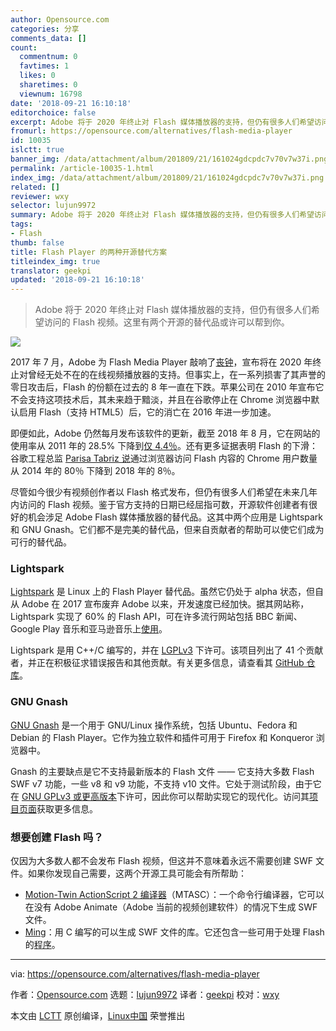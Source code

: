```yaml
---
author: Opensource.com
categories: 分享
comments_data: []
count:
  commentnum: 0
  favtimes: 1
  likes: 0
  sharetimes: 0
  viewnum: 16798
date: '2018-09-21 16:10:18'
editorchoice: false
excerpt: Adobe 将于 2020 年终止对 Flash 媒体播放器的支持，但仍有很多人们希望访问的 Flash 视频。这里有两个开源的替代品或许可以帮到你。
fromurl: https://opensource.com/alternatives/flash-media-player
id: 10035
islctt: true
banner_img: /data/attachment/album/201809/21/161024gdcpdc7v70v7w37i.png
permalink: /article-10035-1.html
index_img: /data/attachment/album/201809/21/161024gdcpdc7v70v7w37i.png.thumb.jpg
related: []
reviewer: wxy
selector: lujun9972
summary: Adobe 将于 2020 年终止对 Flash 媒体播放器的支持，但仍有很多人们希望访问的 Flash 视频。这里有两个开源的替代品或许可以帮到你。
tags:
- Flash
thumb: false
title: Flash Player 的两种开源替代方案
titleindex_img: true
translator: geekpi
updated: '2018-09-21 16:10:18'
---
```



> 
> Adobe 将于 2020 年终止对 Flash 媒体播放器的支持，但仍有很多人们希望访问的 Flash 视频。这里有两个开源的替代品或许可以帮到你。
> 
> 
> 


![](/data/attachment/album/201809/21/161024gdcpdc7v70v7w37i.png)


2017 年 7 月，Adobe 为 Flash Media Player 敲响了[丧钟](https://theblog.adobe.com/adobe-flash-update/)，宣布将在 2020 年终止对曾经无处不在的在线视频播放器的支持。但事实上，在一系列损害了其声誉的零日攻击后，Flash 的份额在过去的 8 年一直在下跌。苹果公司在 2010 年宣布它不会支持这项技术后，其未来趋于黯淡，并且在谷歌停止在 Chrome 浏览器中默认启用 Flash（支持 HTML5）后，它的消亡在 2016 年进一步加速。


即便如此，Adobe 仍然每月发布该软件的更新，截至 2018 年 8 月，它在网站的使用率从 2011 年的 28.5% 下降到[仅 4.4％](https://w3techs.com/technologies/details/cp-flash/all/all)。还有更多证据表明 Flash 的下滑：谷歌工程总监 [Parisa Tabriz 说](https://www.bleepingcomputer.com/news/security/google-chrome-flash-usage-declines-from-80-percent-in-2014-to-under-8-percent-today/)通过浏览器访问 Flash 内容的 Chrome 用户数量从 2014 年的 80％ 下降到 2018 年的 8％。


尽管如今很少有视频创作者以 Flash 格式发布，但仍有很多人们希望在未来几年内访问的 Flash 视频。鉴于官方支持的日期已经屈指可数，开源软件创建者有很好的机会涉足 Adobe Flash 媒体播放器的替代品。这其中两个应用是 Lightspark 和 GNU Gnash。它们都不是完美的替代品，但来自贡献者的帮助可以使它们成为可行的替代品。


### Lightspark


[Lightspark](http://lightspark.github.io/) 是 Linux 上的 Flash Player 替代品。虽然它仍处于 alpha 状态，但自从 Adobe 在 2017 宣布废弃 Adobe 以来，开发速度已经加快。据其网站称，Lightspark 实现了 60% 的 Flash API，可在许多流行网站包括 BBC 新闻、Google Play 音乐和亚马逊音乐上[使用](https://github.com/lightspark/lightspark/wiki/Site-Support)。


Lightspark 是用 C++/C 编写的，并在 [LGPLv3](https://github.com/lightspark/lightspark/blob/master/COPYING) 下许可。该项目列出了 41 个贡献者，并正在积极征求错误报告和其他贡献。有关更多信息，请查看其 [GitHub 仓库](https://github.com/lightspark/lightspark/wiki/Site-Support)。


### GNU Gnash


[GNU Gnash](https://www.gnu.org/software/gnash/) 是一个用于 GNU/Linux 操作系统，包括 Ubuntu、Fedora 和 Debian 的 Flash Player。它作为独立软件和插件可用于 Firefox 和 Konqueror 浏览器中。


Gnash 的主要缺点是它不支持最新版本的 Flash 文件 —— 它支持大多数 Flash SWF v7 功能，一些 v8 和 v9 功能，不支持 v10 文件。它处于测试阶段，由于它在 [GNU GPLv3 或更高版本](http://www.gnu.org/licenses/gpl-3.0.html)下许可，因此你可以帮助实现它的现代化。访问其[项目页面](http://savannah.gnu.org/projects/gnash/)获取更多信息。


### 想要创建 Flash 吗？


仅因为大多数人都不会发布 Flash 视频，但这并不意味着永远不需要创建 SWF 文件。如果你发现自己需要，这两个开源工具可能会有所帮助：


* [Motion-Twin ActionScript 2 编译器](http://tech.motion-twin.com/mtasc.html)（MTASC）：一个命令行编译器，它可以在没有 Adobe Animate（Adobe 当前的视频创建软件）的情况下生成 SWF 文件。
* [Ming](http://www.libming.org/)：用 C 编写的可以生成 SWF 文件的库。它还包含一些可用于处理 Flash 的[程序](http://www.libming.org/WhatsIncluded)。




---


via: <https://opensource.com/alternatives/flash-media-player>


作者：[Opensource.com](https://opensource.com) 选题：[lujun9972](https://github.com/lujun9972) 译者：[geekpi](https://github.com/geekpi) 校对：[wxy](https://github.com/wxy)


本文由 [LCTT](https://github.com/LCTT/TranslateProject) 原创编译，[Linux中国](https://linux.cn/) 荣誉推出